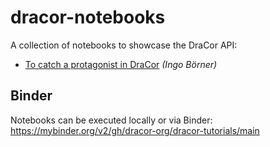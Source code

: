 # dracor-notebooks
A collection of notebooks to showcase the DraCor API:

* [To catch a protagonist in DraCor](https://github.com/dracor-org/dracor-notebooks/tree/main/catch-a-protagonist-in-dracor) *(Ingo Börner)*

## Binder
Notebooks can be executed locally or via Binder:
https://mybinder.org/v2/gh/dracor-org/dracor-tutorials/main
